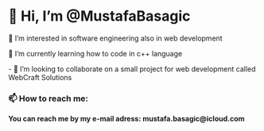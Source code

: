 <H1>👋 Hi, I’m @MustafaBasagic</H1>
<p> 👀 I’m interested in software engineering also in web development</p>
<p>🌱 I’m currently learning how to code in c++ language</p>
<p>- 💞️ I’m looking to collaborate on a small project for web development called WebCraft Solutions</p> 
<H3> 📫 How to reach me: </H3><b> You can reach me by my e-mail adress: mustafa.basagic@icloud.com

<!---
MustafaBasagic/MustafaBasagic is a ✨ special ✨ repository because its `README.md` (this file) appears on your GitHub profile.
You can click the Preview link to take a look at your changes.
--->
